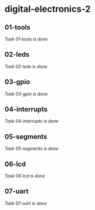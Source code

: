 # digital-electronics-2

## 01-tools

*Task 01-tools is done*

## 02-leds

*Task 02-leds is done*

## 03-gpio

*Task 03-gpio is done*

## 04-interrupts

*Task 04-interrupts is done*

## 05-segments

*Task 05-segments is done*

## 06-lcd

*Task 06-lcd is done*

## 07-uart

*Task 07-uart is done*
